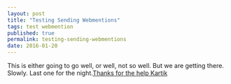 ```yaml
---
layout: post
title: "Testing Sending Webmentions"
tags: test webmention
published: true
permalink: testing-sending-webmentions
date: 2016-01-20
---
```


This is either going to go well, or well, not so well. But we are getting there. Slowly.  Last one for the night.<a href="https://kartikprabhu.com/notes/test-note-totally-te" class="in-reply-to">Thanks for the help Kartik</a>

